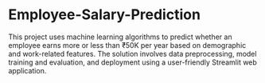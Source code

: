 # Employee-Salary-Prediction
This project uses machine learning algorithms to predict whether an employee earns more or less than ₹50K per year based on demographic and work-related features. The solution involves data preprocessing, model training and evaluation, and deployment using a user-friendly Streamlit web application.
